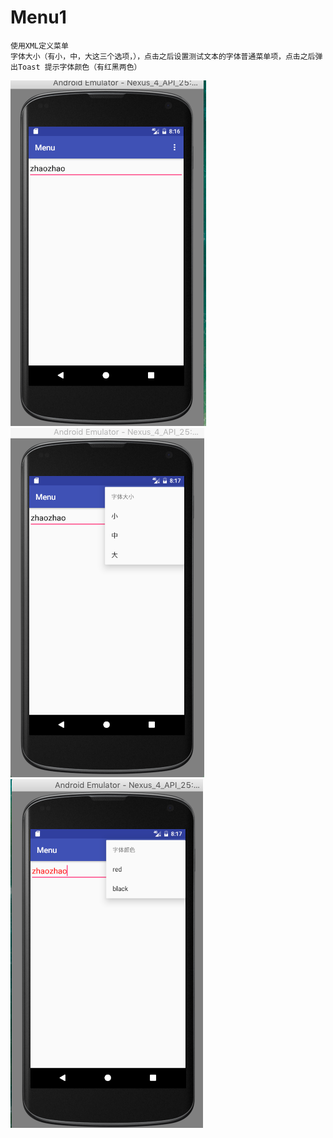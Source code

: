 # Menu1
    使用XML定义菜单
    字体大小（有小，中，大这三个选项，），点击之后设置测试文本的字体普通菜单项，点击之后弹出Toast 提示字体颜色（有红黑两色）
    
    
   ![image](https://github.com/ZL040/Menu1/blob/master/Screen%20Shot%202017-03-26%20at%2020.16.07.png)
   ![image](https://github.com/ZL040/Menu1/blob/master/Screen%20Shot%202017-03-26%20at%2020.16.55.png)
   ![image](https://github.com/ZL040/Menu1/blob/master/Screen%20Shot%202017-03-26%20at%2020.17.14.png)
